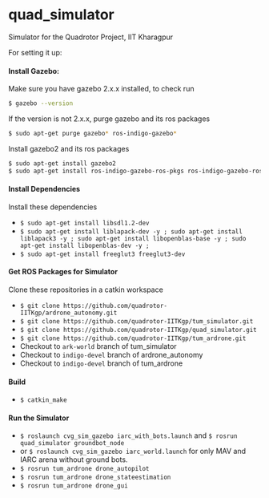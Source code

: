 # quad_simulator
Simulator for the Quadrotor Project, IIT Kharagpur

For setting it up:

#### Install Gazebo:
Make sure you have gazebo 2.x.x installed, to check run
```sh
$ gazebo --version
```
If the version is not 2.x.x, purge gazebo and its ros packages
```sh
$ sudo apt-get purge gazebo* ros-indigo-gazebo*
```
Install gazebo2 and its ros packages
```sh
$ sudo apt-get install gazebo2
$ sudo apt-get install ros-indigo-gazebo-ros-pkgs ros-indigo-gazebo-ros-control
```

#### Install Dependencies
Install these dependencies
- `$ sudo apt-get install libsdl1.2-dev`
- `$ sudo apt-get install liblapack-dev -y ; sudo apt-get install liblapack3 -y ; sudo apt-get install libopenblas-base -y ; sudo apt-get install libopenblas-dev -y ;`
- `$ sudo apt-get install freeglut3 freeglut3-dev`

#### Get ROS Packages for Simulator
Clone these repositories in a catkin workspace
- `$ git clone https://github.com/quadrotor-IITKgp/ardrone_autonomy.git`
- `$ git clone https://github.com/quadrotor-IITKgp/tum_simulator.git`
- `$ git clone https://github.com/quadrotor-IITKgp/quad_simulator.git`
- `$ git clone https://github.com/quadrotor-IITKgp/tum_ardrone.git`
- Checkout to `ark-world` branch of tum_simulator
- Checkout to `indigo-devel` branch of ardrone_autonomy
- Checkout to `indigo-devel` branch of tum_ardrone

#### Build

- `$ catkin_make`

#### Run the Simulator

- `$ roslaunch cvg_sim_gazebo iarc_with_bots.launch` and `$ rosrun quad_simulator groundbot_node`
- or `$ roslaunch cvg_sim_gazebo iarc_world.launch` for only MAV and IARC arena without ground bots.
- `$ rosrun tum_ardrone drone_autopilot`
- `$ rosrun tum_ardrone drone_stateestimation`
- `$ rosrun tum_ardrone drone_gui`

